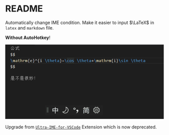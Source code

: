 # README

Automatically change IME condition. Make it easier to input $\LaTeX$ in `latex` and `markdown` file. 

**Without AutoHotkey**!

![](https://raw.githubusercontent.com/yfzhao20/Ultra-IME-for-VSCode/main/images/IME.gif)

Upgrade from [`Ultra-IME-for-VSCode`](https://github.com/yfzhao20/Ultra-IME-for-VSCode) Extension which is now deprecated.
